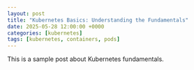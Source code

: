 ```yaml
---
layout: post
title: "Kubernetes Basics: Understanding the Fundamentals"
date: 2025-05-28 12:00:00 +0000
categories: [kubernetes]
tags: [kubernetes, containers, pods]
---
```


This is a sample post about Kubernetes fundamentals.
